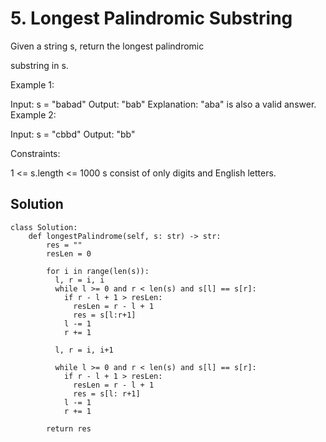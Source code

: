 # 5. Longest Palindromic Substring
Given a string s, return the longest 
palindromic
 
substring
 in s.

 

Example 1:

Input: s = "babad"
Output: "bab"
Explanation: "aba" is also a valid answer.
Example 2:

Input: s = "cbbd"
Output: "bb"
 

Constraints:

1 <= s.length <= 1000
s consist of only digits and English letters.

## Solution
```
class Solution:
    def longestPalindrome(self, s: str) -> str:
        res = ""
        resLen = 0

        for i in range(len(s)):
          l, r = i, i
          while l >= 0 and r < len(s) and s[l] == s[r]:
            if r - l + 1 > resLen:
              resLen = r - l + 1
              res = s[l:r+1]
            l -= 1
            r += 1
        
          l, r = i, i+1

          while l >= 0 and r < len(s) and s[l] == s[r]:
            if r - l + 1 > resLen:
              resLen = r - l + 1
              res = s[l: r+1]
            l -= 1
            r += 1
        
        return res
```
